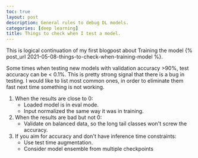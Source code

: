 ```yaml
---
toc: true
layout: post
description: General rules to debug DL models.
categories: [deep learning]
title: Things to check when I test a model.
---
```


This is logical continuation of my first blogpost about Training the model {% post_url 2021-05-08-things-to-check-when-training-model %}.

Some times when testing new models with validation accuracy >90%, test accuracy can be < 0.1%. This is pretty strong signal that there is a bug in testing. I would like to list most common ones, in order to eliminate them fast next time something is not working.

1. When the results are close to 0:
    - Loaded model is in eval mode.
    - Input normalized the same way it was in training.
2. When the results are bad but not 0:
    - Validate on balanced data, so the long tail classes won't screw the accuracy.
3. If you aim for accuracy and don't have inference time constraints:
    - Use test time augmentation.
    - Consider model ensemble from multiple checkpoints
